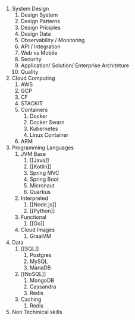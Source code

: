 1.  System Design
	1. Design System
	2. Design Patterns
	3. Design Priciples
	4. Design Data
	5. Observability / Monitoring
	6. API / Integration
	7. Web vs Mobile
	8. Security
	9. Application/ Solution/ Enterprise Architeture
	10. Quality
2.  Cloud Computing
	1. AWS
	2. GCP
	3. CF
	4. STACKIT
	5. Containers
		1. Docker
		2. Docker Swarn
		3. Kubernetes
		4. Linux Container
	6. ARM
3.  Programming Languages
	1. JVM Base
		1. [[Java]]
		2. [[Kotlin]]
		3. Spring MVC
		4. Spring Boot
		5. Micronaut
		6. Quarkus
	2. Interpreted
		1. [[Node.js]]
		2. [[Python]]
	3. Functional
		1. [[Go]]
	4. Cloud Images
		1. GraalVM
4.  Data
	1. [[SQL]]
		1. Postgres
		3. MySQL
		4. MariaDB
	3. [[NoSQL]]
		1. MongoDB
		2. Cassandra
		3. Redis
	4. Caching
		1. Redis
5.  Non Techinical skills


